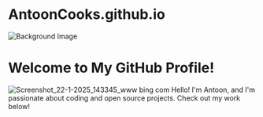 # AntoonCooks.github.io
![Background Image](https://example.com/your-image-url.jpg)
# Welcome to My GitHub Profile!
![
![Screenshot_22-1-2025_143345_www bing com](https://github.com/user-attachments/assets/0696333a-25d5-40aa-a523-f66842d23d7d)](https://example.com/your-image-url.jpg)
Hello! I'm Antoon, and I'm passionate about coding and open source projects. Check out my work below!


